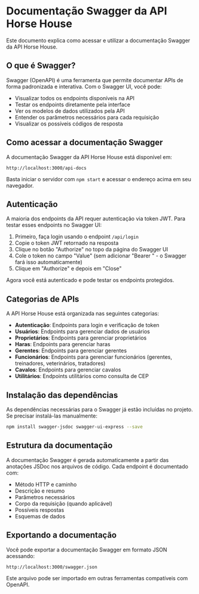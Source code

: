 # Documentação Swagger da API Horse House

Este documento explica como acessar e utilizar a documentação Swagger da API Horse House.

## O que é Swagger?

Swagger (OpenAPI) é uma ferramenta que permite documentar APIs de forma padronizada e interativa. Com o Swagger UI, você pode:

- Visualizar todos os endpoints disponíveis na API
- Testar os endpoints diretamente pela interface
- Ver os modelos de dados utilizados pela API
- Entender os parâmetros necessários para cada requisição
- Visualizar os possíveis códigos de resposta

## Como acessar a documentação Swagger

A documentação Swagger da API Horse House está disponível em:

```
http://localhost:3000/api-docs
```

Basta iniciar o servidor com `npm start` e acessar o endereço acima em seu navegador.

## Autenticação

A maioria dos endpoints da API requer autenticação via token JWT. Para testar esses endpoints no Swagger UI:

1. Primeiro, faça login usando o endpoint `/api/login`
2. Copie o token JWT retornado na resposta
3. Clique no botão "Authorize" no topo da página do Swagger UI
4. Cole o token no campo "Value" (sem adicionar "Bearer " - o Swagger fará isso automaticamente)
5. Clique em "Authorize" e depois em "Close"

Agora você está autenticado e pode testar os endpoints protegidos.

## Categorias de APIs

A API Horse House está organizada nas seguintes categorias:

- **Autenticação**: Endpoints para login e verificação de token
- **Usuários**: Endpoints para gerenciar dados de usuários
- **Proprietários**: Endpoints para gerenciar proprietários
- **Haras**: Endpoints para gerenciar haras
- **Gerentes**: Endpoints para gerenciar gerentes
- **Funcionários**: Endpoints para gerenciar funcionários (gerentes, treinadores, veterinários, tratadores)
- **Cavalos**: Endpoints para gerenciar cavalos
- **Utilitários**: Endpoints utilitários como consulta de CEP

## Instalação das dependências

As dependências necessárias para o Swagger já estão incluídas no projeto. Se precisar instalá-las manualmente:

```bash
npm install swagger-jsdoc swagger-ui-express --save
```

## Estrutura da documentação

A documentação Swagger é gerada automaticamente a partir das anotações JSDoc nos arquivos de código. Cada endpoint é documentado com:

- Método HTTP e caminho
- Descrição e resumo
- Parâmetros necessários
- Corpo da requisição (quando aplicável)
- Possíveis respostas
- Esquemas de dados

## Exportando a documentação

Você pode exportar a documentação Swagger em formato JSON acessando:

```
http://localhost:3000/swagger.json
```

Este arquivo pode ser importado em outras ferramentas compatíveis com OpenAPI.